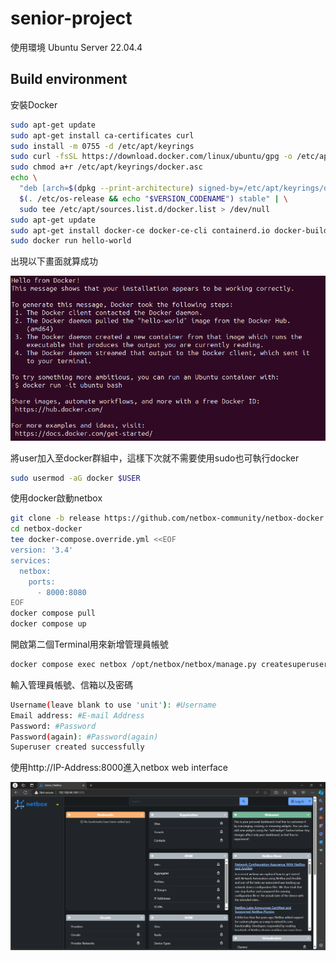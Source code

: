 # senior-project #

使用環境
Ubuntu Server 22.04.4 

## Build environment ##

安裝Docker  

```bash
sudo apt-get update
sudo apt-get install ca-certificates curl
sudo install -m 0755 -d /etc/apt/keyrings
sudo curl -fsSL https://download.docker.com/linux/ubuntu/gpg -o /etc/apt/keyrings/docker.asc
sudo chmod a+r /etc/apt/keyrings/docker.asc
echo \
  "deb [arch=$(dpkg --print-architecture) signed-by=/etc/apt/keyrings/docker.asc] https://download.docker.com/linux/ubuntu \
  $(. /etc/os-release && echo "$VERSION_CODENAME") stable" | \
  sudo tee /etc/apt/sources.list.d/docker.list > /dev/null 
sudo apt-get update
sudo apt-get install docker-ce docker-ce-cli containerd.io docker-buildx-plugin docker-compose-plugin
sudo docker run hello-world
```

出現以下畫面就算成功

![alt text](Image/image.png)

將user加入至docker群組中，這樣下次就不需要使用sudo也可執行docker

```bash
sudo usermod -aG docker $USER
```

使用docker啟動netbox 

```bash 
git clone -b release https://github.com/netbox-community/netbox-docker.git
cd netbox-docker
tee docker-compose.override.yml <<EOF
version: '3.4'
services:
  netbox:
    ports:
      - 8000:8080
EOF
docker compose pull
docker compose up
```

開啟第二個Terminal用來新增管理員帳號

```bash
docker compose exec netbox /opt/netbox/netbox/manage.py createsuperuser 
```

輸入管理員帳號、信箱以及密碼

```bash
Username(leave blank to use 'unit'): #Username
Email address: #E-mail Address
Password: #Password
Password(again): #Password(again)
Superuser created successfully 
```

使用http://IP-Address:8000進入netbox web interface 

![alt text](Image/image1.png)